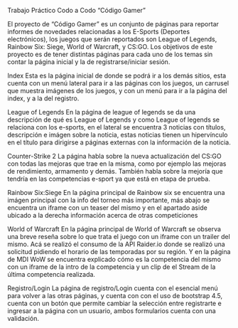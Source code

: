 Trabajo Práctico  Codo a Codo “Código Gamer”

El proyecto de “Código Gamer” es un conjunto de páginas para reportar informes de novedades relacionadas a los  E-Sports (Deportes electrónicos), los juegos que serán reportados son League of Legends, Rainbow Six: Siege, World of Warcraft, y CS:GO. Los objetivos de este proyecto es de tener distintas páginas para cada uno de los temas sin contar la página inicial y la de registrarse/iniciar sesión. 


Index
Esta es la página inicial de donde se podrá ir a los demás sitios, esta cuenta con un menú lateral para ir a las páginas con los juegos, un carrusel que muestra imágenes de los juegos, y con un menú para ir a la página del index, y a la del registro.

League of Legends
En la página de league of legends se da una descripción de qué es League of Legends y como League of legends  se relaciona con los e-sports, en el lateral se encuentra 3 noticias con títulos, descripción e imágen sobre la noticia, estas  noticias tienen un hipervínculo en el título para dirigirse a páginas externas con la información de la noticia.	

Counter-Strike 2
La página habla sobre la nueva actualización del CS:GO con todas las mejoras que trae en la misma, como por ejemplo las mejoras de rendimiento, armamento y demás. También habla sobre la mejoría que tendría en las competencias e-sport ya que está en etapa de prueba.


Rainbow Six:Siege
En la página principal de Rainbow six se encuentra una imágen principal con la info del torneo más importante, más abajo se encuentra un iframe con un teaser del mismo y en el apartado aside ubicado a la derecha información acerca de otras competiciones


World of Warcraft 
En la página principal de World of Warcraft se observa una breve reseña sobre lo que trata el juego con un iframe con un trailer del mismo. Acá se realizó el consumo de la API Raider.io donde se realizó una solicitud pidiendo el horario de las temporadas por su región.
Y en la página de MDI WoW se encuentra explicado cómo es la competencia del mismo con un iframe de la intro de la competencia y un clip de el Stream de la última competencia realizada.

Registro/Login
La página de registro/Login cuenta con el esencial menú para volver a las otras páginas, y cuenta con con el uso de bootstrap 4.5, cuenta con un botón que permite cambiar la selección entre registrarte e ingresar a la página con un usuario, ambos formularios cuenta con una validación. 
